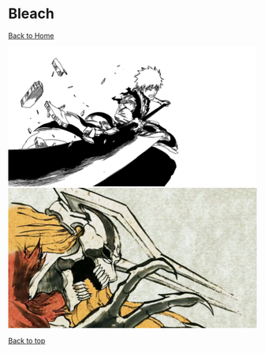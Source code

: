 # Bleach

[Back to Home](https://github.com/RickyFoots/Wallpapers/tree/main)

</h1>

<img src="https://github.com/RickyFoots/Wallpapers/blob/main/Collection/Anime%20%26%20Manga/Bleach/1CzsXnD.jpeg">

<img src="https://github.com/RickyFoots/Wallpapers/blob/main/Collection/Anime%20%26%20Manga/Bleach/70%20-%20oyrjonH.jpg">

[Back to top](#Top)